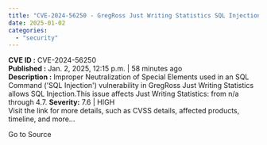 ```yaml
---
title: "CVE-2024-56250 - GregRoss Just Writing Statistics SQL Injection Vulnerability"
date: 2025-01-02
categories: 
  - "security"
---
```


**CVE ID :** CVE-2024-56250  
**Published :** Jan. 2, 2025, 12:15 p.m. | 58 minutes ago  
**Description :** Improper Neutralization of Special Elements used in an SQL Command ('SQL Injection') vulnerability in GregRoss Just Writing Statistics allows SQL Injection.This issue affects Just Writing Statistics: from n/a through 4.7. 
**Severity:** 7.6 | HIGH  
Visit the link for more details, such as CVSS details, affected products, timeline, and more...

Go to Source
